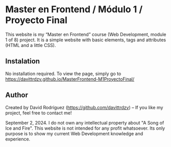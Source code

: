 # Master en Frontend / Módulo 1 / Proyecto Final

This website is my “Master en Frontend” course (Web Development,  module 1 of 8) project. It is a simple website with basic elements, tags and attributes (HTML and a little CSS).

## Instalation

No installation required. To view the page, simply go to https://davittrdzv.github.io/MasterFrontend-M1ProyectoFinal/

## Author

Created by David Rodríguez (https://github.com/davittrdzv) – If you like my project, feel free to contact me!

September 2, 2024. I do not own any intellectual property about "A Song of Ice and Fire". This website is not intended for any profit whatsoever. Its only purpose is to show my current Web Development knowledge and experience.
